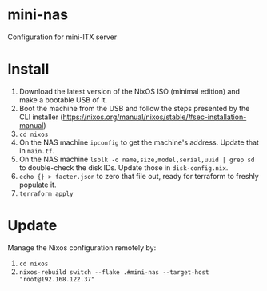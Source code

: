 # mini-nas
Configuration for mini-ITX server

# Install

1. Download the latest version of the NixOS ISO (minimal edition) and make a bootable USB of it.
2. Boot the machine from the USB and follow the steps presented by the CLI installer (https://nixos.org/manual/nixos/stable/#sec-installation-manual)
3. `cd nixos`
4. On the NAS machine `ipconfig` to get the machine's address.  Update that in `main.tf`.
5. On the NAS machine `lsblk -o name,size,model,serial,uuid | grep sd` to double-check the disk IDs.  Update those in `disk-config.nix`.
6. `echo {} > facter.json` to zero that file out, ready for terraform to freshly populate it.
7. `terraform apply`

# Update

Manage the Nixos configuration remotely by:
1. `cd nixos`
2. `nixos-rebuild switch --flake .#mini-nas --target-host "root@192.168.122.37"`
